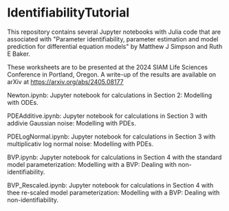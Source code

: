 # IdentifiabilityTutorial

This repository contains several Jupyter notebooks with Julia code that are associated with "Parameter identifiability, parameter estimation and model prediction for differential equation models" by Matthew J Simpson and Ruth E Baker.  

These worksheets are to be presented at the 2024 SIAM Life Sciences Conference in Portland, Oregon.  A write-up of the results are available on arXiv at https://arxiv.org/abs/2405.08177

Newton.ipynb: Jupyter notebook for calculations in Section 2: Modelling with ODEs.

PDEAdditive.ipynb: Jupyter notebook for calculations in Section 3 with addivie Gaussian noise: Modelling with PDEs.

PDELogNormal.ipynb: Jupyter notebook for calculations in Section 3 with multiplicativ log normal noise: Modelling with PDEs.

BVP.ipynb: Jupyter notebook for calculations in Section 4 with the standard model parameterization: Modelling with a BVP: Dealing with non-identifiability.

BVP_Rescaled.ipynb: Jupyter notebook for calculations in Section 4 with thee re-scaled model parameterization: Modelling with a BVP: Dealing with non-identifiability.
